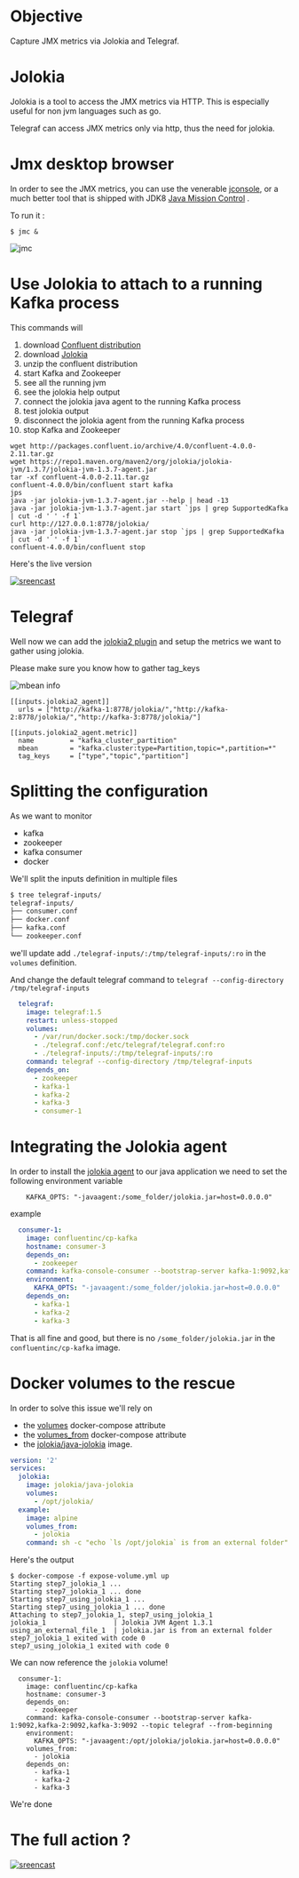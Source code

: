 # Objective 

Capture JMX metrics via Jolokia and Telegraf.


# Jolokia 

Jolokia is a tool to access the JMX metrics via HTTP. This is especially useful for non jvm languages such as go.

Telegraf can access JMX metrics only via http, thus the need for jolokia.

# Jmx desktop browser

In order to see the JMX metrics, you can use the venerable [jconsole](https://docs.oracle.com/javase/7/docs/technotes/guides/management/jconsole.html), or a much better tool that is shipped with JDK8 [Java Mission Control](http://www.oracle.com/technetwork/java/javaseproducts/mission-control/java-mission-control-1998576.html) .

To run it :

````
$ jmc &
````

![jmc](images/jmc.png)


# Use Jolokia to attach to a running Kafka process

This commands will 
1. download [Confluent distribution](https://www.confluent.io/download/) 
1. download [Jolokia](https://jolokia.org)
1. unzip the confluent distribution
1. start Kafka and Zookeeper
1. see all the running jvm
1. see the jolokia help output
1. connect the jolokia java agent to the running Kafka process
1. test jolokia output
1. disconnect the jolokia agent from the running Kafka process
1. stop Kafka and Zookeeper


```
wget http://packages.confluent.io/archive/4.0/confluent-4.0.0-2.11.tar.gz
wget https://repo1.maven.org/maven2/org/jolokia/jolokia-jvm/1.3.7/jolokia-jvm-1.3.7-agent.jar
tar -xf confluent-4.0.0-2.11.tar.gz
confluent-4.0.0/bin/confluent start kafka
jps
java -jar jolokia-jvm-1.3.7-agent.jar --help | head -13
java -jar jolokia-jvm-1.3.7-agent.jar start `jps | grep SupportedKafka | cut -d ' ' -f 1`
curl http://127.0.0.1:8778/jolokia/ 
java -jar jolokia-jvm-1.3.7-agent.jar stop `jps | grep SupportedKafka | cut -d ' ' -f 1`
confluent-4.0.0/bin/confluent stop
```

Here's the live version
	
[![sreencast](https://asciinema.org/a/IBp8TA07QaWOm5q0cp2mA0c2L.png)](https://asciinema.org/a/IBp8TA07QaWOm5q0cp2mA0c2L?autoplay=1)

# Telegraf

Well now we can add the [jolokia2 plugin](https://github.com/influxdata/telegraf/tree/master/plugins/inputs/jolokia2) and setup the metrics we want to gather using jolokia.

Please make sure you know how to gather tag_keys

![mbean info](images/mbean-info.png)


```
[[inputs.jolokia2_agent]]
  urls = ["http://kafka-1:8778/jolokia/","http://kafka-2:8778/jolokia/","http://kafka-3:8778/jolokia/"]

[[inputs.jolokia2_agent.metric]]
  name         = "kafka_cluster_partition"
  mbean        = "kafka.cluster:type=Partition,topic=*,partition=*"
  tag_keys     = ["type","topic","partition"]
```


# Splitting the configuration

As we want to monitor

* kafka
* zookeeper
* kafka consumer
* docker

We'll split the inputs definition in multiple files

```sh
$ tree telegraf-inputs/
telegraf-inputs/
├── consumer.conf
├── docker.conf
├── kafka.conf
└── zookeeper.conf
```

we'll update add `./telegraf-inputs/:/tmp/telegraf-inputs/:ro` in the `volumes` definition.

And change the default telegraf command to `telegraf --config-directory /tmp/telegraf-inputs`

```yml
  telegraf:
    image: telegraf:1.5
    restart: unless-stopped
    volumes:
      - /var/run/docker.sock:/tmp/docker.sock
      - ./telegraf.conf:/etc/telegraf/telegraf.conf:ro
      - ./telegraf-inputs/:/tmp/telegraf-inputs/:ro
    command: telegraf --config-directory /tmp/telegraf-inputs
    depends_on:
      - zookeeper
      - kafka-1
      - kafka-2
      - kafka-3
      - consumer-1
```

# Integrating the Jolokia agent

In order to install the [jolokia agent](https://jolokia.org/agent/jvm.html) to our java application we need to set the following environment variable 

```
    KAFKA_OPTS: "-javaagent:/some_folder/jolokia.jar=host=0.0.0.0"
```

example

```yml
  consumer-1:
    image: confluentinc/cp-kafka
    hostname: consumer-3
    depends_on:
      - zookeeper
    command: kafka-console-consumer --bootstrap-server kafka-1:9092,kafka-2:9092,kafka-3:9092 --topic telegraf --from-beginning
    environment:
      KAFKA_OPTS: "-javaagent:/some_folder/jolokia.jar=host=0.0.0.0"
    depends_on:
      - kafka-1
      - kafka-2
      - kafka-3

```

That is all fine and good, but there is no `/some_folder/jolokia.jar` in the `confluentinc/cp-kafka` image.

# Docker volumes to the rescue

In order to solve this issue we'll rely on 
* the [volumes](https://docs.docker.com/compose/compose-file/compose-file-v2/#volumes) docker-compose attribute
* the [volumes_from](https://docs.docker.com/compose/compose-file/compose-file-v2/#volumes_from) docker-compose attribute
* the [jolokia/java-jolokia](https://hub.docker.com/r/jolokia/java-jolokia/) image.


```yml
version: '2'
services:
  jolokia:
    image: jolokia/java-jolokia
    volumes:
      - /opt/jolokia/
  example:
    image: alpine
    volumes_from: 
      - jolokia
    command: sh -c "echo `ls /opt/jolokia` is from an external folder"

```

Here's the output 

```
$ docker-compose -f expose-volume.yml up
Starting step7_jolokia_1 ...
Starting step7_jolokia_1 ... done
Starting step7_using_jolokia_1 ...
Starting step7_using_jolokia_1 ... done
Attaching to step7_jolokia_1, step7_using_jolokia_1
jolokia_1                 | Jolokia JVM Agent 1.3.1
using_an_external_file_1  | jolokia.jar is from an external folder
step7_jolokia_1 exited with code 0
step7_using_jolokia_1 exited with code 0

```

We can now reference the `jolokia` volume!

```
  consumer-1:
    image: confluentinc/cp-kafka
    hostname: consumer-3
    depends_on:
      - zookeeper
    command: kafka-console-consumer --bootstrap-server kafka-1:9092,kafka-2:9092,kafka-3:9092 --topic telegraf --from-beginning
    environment:
      KAFKA_OPTS: "-javaagent:/opt/jolokia/jolokia.jar=host=0.0.0.0"
    volumes_from:
      - jolokia
    depends_on:
      - kafka-1
      - kafka-2
      - kafka-3

```

We're done


# The full action ?

[![sreencast](https://asciinema.org/a/e6jEBnNWXQAOfvFwSOLBW0K5V.png)](https://asciinema.org/a/e6jEBnNWXQAOfvFwSOLBW0K5V?autoplay=1)


